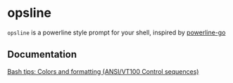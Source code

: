 # opsline

`opsline` is a powerline style prompt for your shell, inspired by 
[powerline-go](https://github.com/justjanne/powerline-go)

## Documentation

[Bash tips: Colors and formatting (ANSI/VT100 Control sequences)](https://misc.flogisoft.com/bash/tip_colors_and_formatting)
